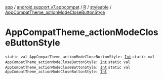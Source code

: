 [app](../../../index.md) / [android.support.v7.appcompat](../../index.md) / [R](../index.md) / [styleable](index.md) / [AppCompatTheme_actionModeCloseButtonStyle](.)

# AppCompatTheme_actionModeCloseButtonStyle

`static val AppCompatTheme_actionModeCloseButtonStyle: `[`Int`](https://kotlinlang.org/api/latest/jvm/stdlib/kotlin/-int/index.html)
`static val AppCompatTheme_actionModeCloseButtonStyle: `[`Int`](https://kotlinlang.org/api/latest/jvm/stdlib/kotlin/-int/index.html)
`static val AppCompatTheme_actionModeCloseButtonStyle: `[`Int`](https://kotlinlang.org/api/latest/jvm/stdlib/kotlin/-int/index.html)
`static val AppCompatTheme_actionModeCloseButtonStyle: `[`Int`](https://kotlinlang.org/api/latest/jvm/stdlib/kotlin/-int/index.html)